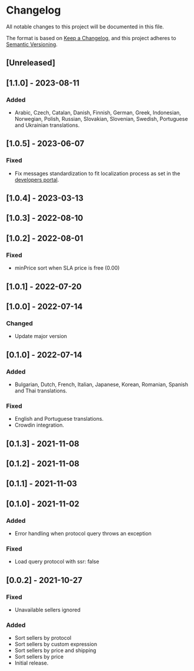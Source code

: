 # Changelog

All notable changes to this project will be documented in this file.

The format is based on [Keep a Changelog](https://keepachangelog.com/en/1.0.0/),
and this project adheres to [Semantic Versioning](https://semver.org/spec/v2.0.0.html).

## [Unreleased]

## [1.1.0] - 2023-08-11

### Added

- Arabic, Czech, Catalan, Danish, Finnish, German, Greek, Indonesian, Norwegian, Polish, Russian, Slovakian, Slovenian, Swedish, Portuguese and Ukrainian translations.

## [1.0.5] - 2023-06-07

### Fixed

- Fix messages standardization to fit localization process as set in the [developers portal](https://developers.vtex.com/docs/guides/vtex-io-documentation-8-translating-the-component).

## [1.0.4] - 2023-03-13

## [1.0.3] - 2022-08-10

## [1.0.2] - 2022-08-01

### Fixed

- minPrice sort when SLA price is free (0.00)

## [1.0.1] - 2022-07-20

## [1.0.0] - 2022-07-14

### Changed

- Update major version

## [0.1.0] - 2022-07-14

### Added

- Bulgarian, Dutch, French, Italian, Japanese, Korean, Romanian, Spanish and Thai translations.

### Fixed

- English and Portuguese translations.
- Crowdin integration.

## [0.1.3] - 2021-11-08

## [0.1.2] - 2021-11-08

## [0.1.1] - 2021-11-03

## [0.1.0] - 2021-11-02

### Added

- Error handling when protocol query throws an exception

### Fixed

- Load query protocol with ssr: false

## [0.0.2] - 2021-10-27

### Fixed

- Unavailable sellers ignored

### Added

- Sort sellers by protocol
- Sort sellers by custom expression
- Sort sellers by price and shipping
- Sort sellers by price
- Initial release.

